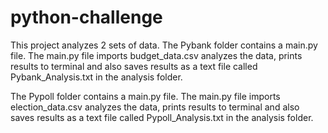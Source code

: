 # python-challenge
This project analyzes 2 sets of data.
The Pybank folder contains a main.py file.  The main.py file imports budget_data.csv
analyzes the data, prints results to terminal and also saves results as a text file 
called Pybank_Analysis.txt in the analysis folder.

The Pypoll folder contains a main.py file.  The main.py file imports election_data.csv
analyzes the data, prints results to terminal and also saves results as a text file 
called Pypoll_Analysis.txt in the analysis folder.